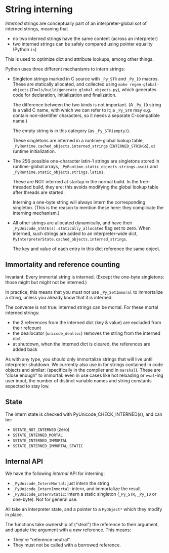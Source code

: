 # String interning

*Interned* strings are conceptually part of an interpreter-global
*set* of interned strings, meaning that
- no two interned strings have the same content (across an interpreter)
- two interned strings can be safely compared using pointer equality
  (Python `is`)

This is used to optimize dict and attribute lookups, among other things.

Python uses three different mechanisms to intern strings:

- Singleton strings marked in C source with `_Py_STR` and `_Py_ID` macros.
  These are statically allocated, and collected using `make regen-global-objects`
  (`Tools/build/generate_global_objects.py`), which generates code
  for declaration, initialization and finalization.

  The difference between the two kinds is not important. (A `_Py_ID` string is
  a valid C name, with which we can refer to it; a `_Py_STR` may e.g. contain
  non-identifier characters, so it needs a separate C-compatible name.)

  The empty string is in this category (as `_Py_STR(empty)`).

  These singletons are interned in a runtime-global lookup table,
  `_PyRuntime.cached_objects.interned_strings` (`INTERNED_STRINGS`),
  at runtime initialization.

- The 256 possible one-character latin-1 strings are singletons stored in
  runtime-global arrays, `_PyRuntime.static_objects.strings.ascii` and
  `_PyRuntime.static_objects.strings.latin1`.

  These are NOT interned at startup in the normal build.
  In the free-threaded build, they are; this avoids modifying the
  global lookup table after threads are started.

  Interning a one-byte string will always intern the corresponding singleton.
  (This is the reason to mention these here: they complicate the interning
  mechanism.)

- All other strings are allocated dynamically, and have their
  `_PyUnicode_STATE(s).statically_allocated` flag set to zero.
  When interned, such strings are added to an interpreter-wide dict,
  `PyInterpreterState.cached_objects.interned_strings`.

  The key and value of each entry in this dict reference the same object.


## Immortality and reference counting

Invariant: Every immortal string is interned. (Except the one-byte singletons:
those might but might not be interned.)

In practice, this means that you must not use `_Py_SetImmoral` to immortalize
a string, unless you already know that it is interned.

The converse is not true: interned strings can be mortal.
For these mortal interned strings:
- the 2 references from the interned dict (key & value) are excluded from
  their refcount
- the deallocator (`unicode_dealloc`) removes the string from the interned dict
- at shutdown, when the interned dict is cleared, the references are added back

As with any type, you should only immortalize strings that will live until
interpreter shutdown.
We currently also use in for strings contained in code objects and similar:
(specifically in the compiler and in `marshal`).
These are “close enough” to immortal: even in use cases like hot reloading
or `eval`-ing user input, the number of distinct variable names and string
constants expected to stay low.


## State

The intern state is checked with PyUnicode_CHECK_INTERNED(s), and can be:

- `SSTATE_NOT_INTERNED` (zero)
- `SSTATE_INTERNED_MORTAL`
- `SSTATE_INTERNED_IMMORTAL`
- `SSTATE_INTERNED_IMMORTAL_STATIC`


## Internal API

We have the following *internal* API for interning:

- `_PyUnicode_InternMortal`: just intern the string
- `_PyUnicode_InternImmortal`: intern, and immortalize the result
- `_PyUnicode_InternStatic`: intern a static singleton (`_Py_STR`, `_Py_ID`
  or one-byte). Not for general use.

All take an interpreter state, and a pointer to a `PyObject*` which they
modify in place.

The functions take ownership of (“steal”) the reference to their argument,
and update the argument with a *new* reference.
This means:
- They're “reference neutral”.
- They must not be called with a borrowed reference.
